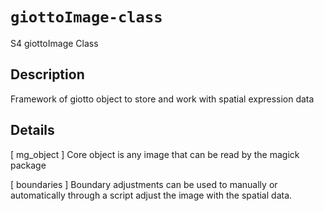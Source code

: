 # `giottoImage-class`

S4 giottoImage Class


## Description

Framework of giotto object to store and work with spatial expression data


## Details

[ mg_object ] Core object is any image that can be read by the magick package
 
 [ boundaries ] Boundary adjustments can be used to manually or
 automatically through a script adjust the image with the spatial data.


